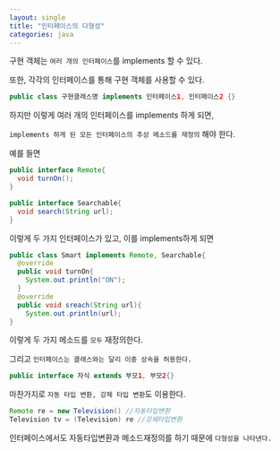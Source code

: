 ```yaml
---
layout: single
title: "인터페이스의 다형성"
categories: java
---
```


구현 객체는 `여러 개의 인터페이스`를 implements 할 수 있다.

또한, 각각의 인터페이스를 통해 구현 객체를 사용할 수 있다.

```java
public class 구현클래스명 implements 인터페이스1, 인터페이스2 {}
```

하지만 이렇게 여러 개의 인터페이스를 implements 하게 되면,

`implements 하게 된 모든 인터페이스의 추상 메소드를 재정의` 해야 한다. 

예를 들면

```java
public interface Remote{
  void turnOn();
}

public interface Searchable{
  void search(String url);
}
```

이렇게 두 가지 인터페이스가 있고, 이를 implements하게 되면

```java
public class Smart implements Remote, Searchable{
  @override
  public void turnOn{
    System.out.println("ON");
  }
  @override
  public void sreach(String url){
    System.out.println(url);
}
```

이렇게 두 가지 메소드를 `모두` 재정의한다.

그리고 `인터페이스는 클래스와는 달리 이중 상속을 허용한다.`

```java
public interface 자식 extends 부모1, 부모2{}
```

마찬가지로 `자동 타입 변환, 강제 타입 변환`도 이용한다.

```java
Remote re = new Television() //자동타입변환
Television tv = (Television) re //강제타입변환
```

인터페이스에서도 자동타입변환과 메소드재정의를 하기 때문에 `다형성을 나타낸다.`








